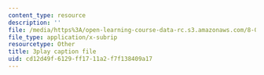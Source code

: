 ```yaml
---
content_type: resource
description: ''
file: /media/https%3A/open-learning-course-data-rc.s3.amazonaws.com/8-03sc-physics-iii-vibrations-and-waves-fall-2016/cd12d49f6129ff1711a2f7f138409a17_Dlhma3z57SA.srt
file_type: application/x-subrip
resourcetype: Other
title: 3play caption file
uid: cd12d49f-6129-ff17-11a2-f7f138409a17
---
```

